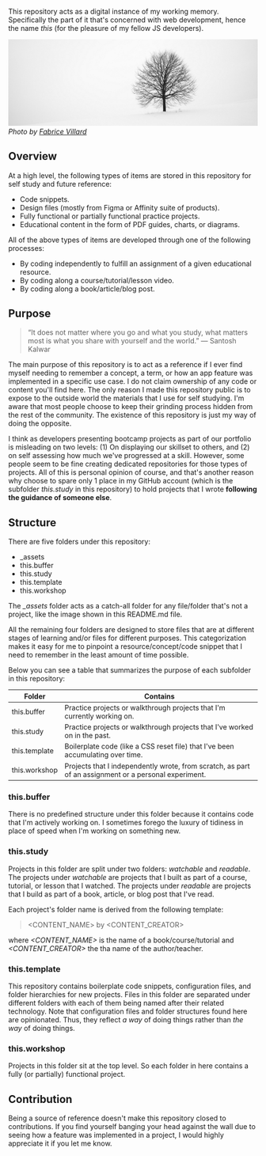 This repository acts as a digital instance of my working memory. Specifically the part of it that's concerned with web development, hence the name *this* (for the pleasure of my fellow JS developers).

![a tree in front of a white wall](./_assets/tree.jpg)
*Photo by [Fabrice Villard](https://unsplash.com/@fabulu75)*

## Overview

At a high level, the following types of items are stored in this repository for self study and future reference:
- Code snippets.
- Design files (mostly from Figma or Affinity suite of products).
- Fully functional or partially functional practice projects.
- Educational content in the form of PDF guides, charts, or diagrams.

All of the above types of items are developed through one of the following processes:
- By coding independently to fulfill an assignment of a given educational resource.
- By coding along a course/tutorial/lesson video.
- By coding along a book/article/blog post.

## Purpose

> “It does not matter where you go and what you study, what matters most is what you share with yourself and the world.” ― Santosh Kalwar

The main purpose of this repository is to act as a reference if I ever find myself needing to remember a concept, a term, or how an app feature was implemented in a specific use case. I do not claim ownership of any code or content you'll find here. The only reason I made this repository public is to expose to the outside world the materials that I use for self studying. I'm aware that most people choose to keep their grinding process hidden from the rest of the community. The existence of this repository is just my way of doing the opposite.

I think as developers presenting bootcamp projects as part of our portfolio is misleading on two levels: (1) On displaying our skillset to others, and (2) on self assessing how much we've progressed at a skill. However, some people seem to be fine creating dedicated repositories for those types of projects. All of this is personal opinion of course, and that's another reason why choose to spare only 1 place in my GitHub account (which is the subfolder *this.study* in this repository) to hold projects that I wrote **following the guidance of someone else**.

## Structure

There are five folders under this repository:

- \_assets
- this.buffer
- this.study
- this.template
- this.workshop

The *\_assets* folder acts as a catch-all folder for any file/folder that's not a project, like the image shown in this README.md file.

All the remaining four folders are designed to store files that are at different stages of learning and/or files for different purposes. This categorization makes it easy for me to pinpoint a resource/concept/code snippet that I need to remember in the least amount of time possible.

Below you can see a table that summarizes the purpose of each subfolder in this repository:

| Folder | Contains |
| ----------- | ----------- |
| this.buffer | Practice projects or walkthrough projects that I'm currently working on. |
| this.study | Practice projects or walkthrough projects that I've worked on in the past. |
| this.template | Boilerplate code (like a CSS reset file) that I've been accumulating over time. |
| this.workshop | Projects that I independently wrote, from scratch, as part of an assignment or a personal experiment. |

### this.buffer

There is no predefined structure under this folder because it contains code that I'm actively working on. I sometimes forego the luxury of tidiness in place of speed when I'm working on something new.

### this.study

Projects in this folder are split under two folders: *watchable* and *readable*. The projects under *watchable* are projects that I built as part of a course, tutorial, or lesson that I watched. The projects under *readable* are projects that I build as part of a book, article, or blog post that I've read.

Each project's folder name is derived from the following template:

> <CONTENT_NAME> by <CONTENT_CREATOR>

where *<CONTENT_NAME>* is the name of a book/course/tutorial and *<CONTENT_CREATOR>* the tha name of the author/teacher.

### this.template

This repository contains boilerplate code snippets, configuration files, and folder hierarchies for new projects. Files in this folder are separated under different folders with each of them being named after their related technology. Note that configuration files and folder structures found here are opinionated. Thus, they reflect *a way* of doing things rather than *the way* of doing things.

### this.workshop

Projects in this folder sit at the top level. So each folder in here contains a fully (or partially) functional project.

## Contribution

Being a source of reference doesn't make this repository closed to contributions. If you find yourself banging your head against the wall due to seeing how a feature was implemented in a project, I would highly appreciate it if you let me know.
